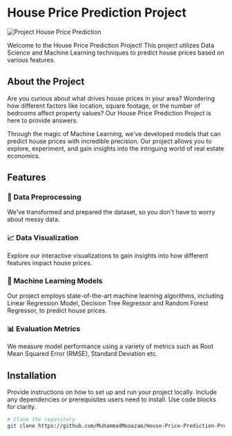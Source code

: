 # House Price Prediction Project

![Project House Price Prediction](https://i0.wp.com/thecleverprogrammer.com/wp-content/uploads/2020/12/Machine-Learning-Project-on-House-Price-Prediction.png?fit=1280%2C720&ssl=1)

Welcome to the House Price Prediction Project! This project utilizes Data Science and Machine Learning techniques to predict house prices based on various features.


## About the Project

Are you curious about what drives house prices in your area? Wondering how different factors like location, square footage, or the number of bedrooms affect property values? Our House Price Prediction Project is here to provide answers.

Through the magic of Machine Learning, we've developed models that can predict house prices with incredible precision. Our project allows you to explore, experiment, and gain insights into the intriguing world of real estate economics.


## Features

### 🧹 Data Preprocessing
We've transformed and prepared the dataset, so you don't have to worry about messy data.

### 📈 Data Visualization
Explore our interactive visualizations to gain insights into how different features impact house prices.

### 🤖 Machine Learning Models
Our project employs state-of-the-art machine learning algorithms, including Linear Regression Model, Decision Tree Regressor and Random Forest Regressor, to predict house prices.

### 📊 Evaluation Metrics
We measure model performance using a variety of metrics such as Root Mean Squared Error (RMSE), Standard Deviation etc.


## Installation

Provide instructions on how to set up and run your project locally. Include any dependencies or prerequisites users need to install. Use code blocks for clarity.

```bash
# Clone the repository
git clone https://github.com/MuhammadMooazam/House-Price-Prediction-Project.git

